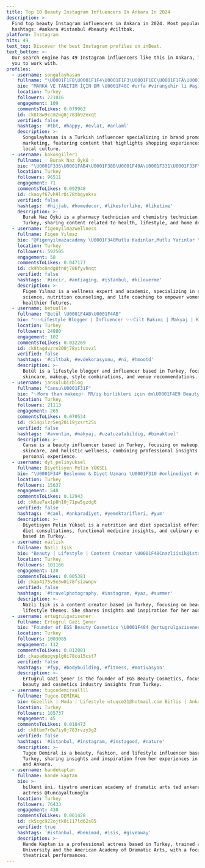 ```yaml
---
title: Top 10 Beauty Instagram Influencers In Ankara In 2024
description: >-
  Find top beauty Instagram influencers in Ankara in 2024. Most popular
  hashtags: #ankara #istanbul #beauty #ciltbak.
platform: Instagram
hits: 49
text_top: Discover the best Instagram profiles on inBeat.
text_bottom: >-
  Our search engine has 49 Instagram influencers like this in Ankara, Turkey for
  you to work with.
profiles:
  - username: songulayhasan
    fullname: "\U0001F1F8​\U0001F1F4​\U0001F1F3​\U0001F1EC​\U0001F1FA​̈\U0001F1F1​\U0001F1E6​\U0001F1FE​\U0001F1ED​\U0001F1E6​\U0001F1F8​\U0001F1E6​\U0001F1F3​"
    bio: "MARKA VE TANITIM İÇİN DM \U0001F48C #urfa #viranşehir li #aşıret #kizi . . .link tıkla alış verişin tadini çıkarın\U0001F44E"
    location: Turkey
    followers: 221016
    engagement: 109
    commentsToLikes: 0.079962
    id: ck8t8w9ccm2wg0j783b92exqt
    verified: false
    hashtags: '#tbt, #happy, #evlat, #anlaml'
    description: >-
      Songulayhasan is a Turkish influencer specializing in brand promotion and
      marketing, featuring content that highlights shopping experiences and
      local culture.
  - username: kokosgiller1
    fullname: ♡ Burak Naz Öykü ♡
    bio: "\U0001F335\U0001FAB4\U0001F38B\U0001F49A\U0001F331\U0001F33F\U0001F335 Hacettepe Üniversitesi \U0001F4DA Eczacı Teknikeri\U0001F48A Kimya Teknisyeni \U0001F469\U0001F3FC‍\U0001F52C \U0001F48D BurakER \U0001F48D \U0001F64F\U0001F3FB\U0001F468‍\U0001F469‍\U0001F467❤️\U0001F9FF❤️\U0001F468‍\U0001F469‍\U0001F467\U0001F64F\U0001F3FB"
    location: Turkey
    followers: 96511
    engagement: 71
    commentsToLikes: 0.092948
    id: ckaoyf67vh9lr0i78tbgynksx
    verified: false
    hashtags: '#hijjab, #homedecor, #likesforlike, #liketime'
    description: >-
      Burak Naz Öykü is a pharmacy technician and chemistry technician from
      Turkey, sharing content related to health, lifestyle, and home decor.
  - username: figenyilmazwellness
    fullname: Figen Yılmaz
    bio: "@figenyilmazacademy \U0001F340Mutlu Kadınlar,Mutlu Yarınlar \U0001F469\U0001F3FB‍\U0001F393Akademisyen \U0001F3C3\U0001F3FB‍♀️Spor Bil. ve Egz.Uzmanı \U0001F3C5Başkent Üniv. Yaşam Koçu ⚕️Tıbbi Beslenme Danışmanı"
    location: Turkey
    followers: 592505
    engagement: 58
    commentsToLikes: 0.047177
    id: ck9hbc8ndg8tn0j786fyvhnqt
    verified: false
    hashtags: '#incir, #antiaging, #istanbul, #kiloverme'
    description: >-
      Figen Yılmaz is a wellness expert and academic, specializing in sports
      science, nutrition counseling, and life coaching to empower women towards
      healthier futures.
  - username: betuulle
    fullname: "Betül \U0001F4AB\U0001F4AB"
    bio: "✨✨Lifestyle Blogger | İnfluencer ✨✨Cilt Bakımı | Makyaj | Kombin | Mekan Önerileri\U0001F49C \U0001F447\U0001F3FBTiktok \U0001F447\U0001F3FB"
    location: Turkey
    followers: 24880
    engagement: 102
    commentsToLikes: 0.032269
    id: ck8tagdvzrn200j78yifuxvzl
    verified: false
    hashtags: '#ciltbak, #evdekorasyonu, #ni, #hmootd'
    description: >-
      Betül is a lifestyle blogger and influencer based in Turkey, focusing on
      skincare, makeup, style combinations, and venue recommendations.
  - username: jansulubirblog
    fullname: "Cansu\U0001F31F"
    bio: "✨More than makeup✨ PR/iş birlikleri için dm\U0001F4E9 Beauty starts from the inside \U0001F48E Ankara- Hacettepe Üniversitesi"
    location: Turkey
    followers: 21113
    engagement: 265
    commentsToLikes: 0.070534
    id: ck14gilzr5eq20i19jxsrt25i
    verified: false
    hashtags: '#avontim, #makyaj, #uzatuzatabildig, #bimaktuel'
    description: >-
      Cansu is a beauty influencer based in Turkey, focusing on makeup,
      skincare, and holistic wellness, combining professional insights with
      personal experience.
  - username: dyt_pelinyuksel
    fullname: Diyetisyen Pelin YÜKSEL
    bio: "\U0001F34F Beslenme & Diyet Uzmanı \U0001F310 #onlinediyet #onlinediyetisyen \U0001F469\U0001F3FB‍\U0001F373 Başkent Üni. TGA Eğitmen Şef \U0001F340 Fonksiyonel Tıp \U0001F4CD Söğütözü \U0001F4CD Etlik- Yenimahalle\U0001F4CDCinnah"
    location: Turkey
    followers: 15637
    engagement: 548
    commentsToLikes: 0.12943
    id: ck6ue7ax1p8h10j71pw5gzdg6
    verified: false
    hashtags: '#canl, #ankaradiyet, #yemektarifleri, #yum'
    description: >-
      Diyetisyen Pelin Yüksel is a nutrition and diet specialist offering online
      diet consultations, functional medicine insights, and culinary expertise
      based in Turkey.
  - username: nazlisk
    fullname: Nazlı Işık
    bio: "Beauty | Lifestyle | Content Creator \U0001F48Cnazliisik@istalkin.com"
    location: Turkey
    followers: 101166
    engagement: 120
    commentsToLikes: 0.005381
    id: ckap4175v5e3w0i78fsiawnpv
    verified: false
    hashtags: '#travelphotography, #instagram, #yaz, #summer'
    description: >-
      Nazlı Işık is a content creator based in Turkey, focusing on beauty and
      lifestyle themes. She shares insights and inspiration for her audience.
  - username: ertugrulgazisener
    fullname: Ertuğrul Gazi Şener
    bio: "Founder of EGS Beauty Cosmetics \U0001F484 @ertugrulgazisener1"
    location: Turkey
    followers: 1003085
    engagement: 112
    commentsToLikes: 0.012081
    id: ckapadupgvplg0i78cu15cst7
    verified: false
    hashtags: '#fyp, #bodybuilding, #fitness, #motivasyon'
    description: >-
      Ertuğrul Gazi Şener is the founder of EGS Beauty Cosmetics, focusing on
      beauty and cosmetics industry insights from Turkey.
  - username: tugcedemiraallll
    fullname: Tugce DEMİRAL
    bio: Güzellik | Moda | Lifestyle ✉️tuqce21@hotmail.com Bitlis | Ankara
    location: Turkey
    followers: 105737
    engagement: 45
    commentsToLikes: 0.018473
    id: ck8tbm7r0w7iy0j783rvzy3g2
    verified: false
    hashtags: '#istanbul, #instagram, #instagood, #nature'
    description: >-
      Tugce Demiral is a beauty, fashion, and lifestyle influencer based in
      Turkey, sharing insights and inspiration from her experiences in Bitlis
      and Ankara.
  - username: handekaptan
    fullname: hande kaptan
    bio: >-
      bilkent üni. tiyatro american academy of dramatic arts ted ankara koleji
      actress @tuncayaltunoglu
    location: Turkey
    followers: 76433
    engagement: 430
    commentsToLikes: 0.061428
    id: ck5cgc922ojtk0i117ld62s85
    verified: true
    hashtags: '#istanbul, #benimad, #isis, #giveaway'
    description: >-
      Hande Kaptan is a professional actress based in Turkey, trained at Bilkent
      University and the American Academy of Dramatic Arts, with a focus on
      theatrical performances.
---
```


